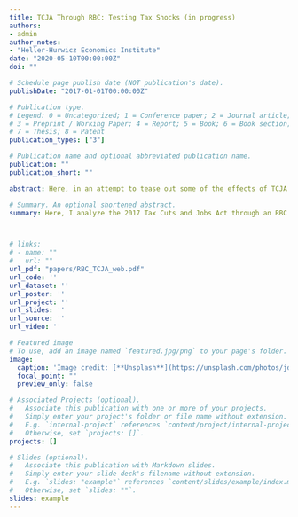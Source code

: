 ```yaml
---
title: TCJA Through RBC: Testing Tax Shocks (in progress)
authors:
- admin
author_notes:
- "Heller-Hurwicz Economics Institute"
date: "2020-05-10T00:00:00Z"
doi: ""

# Schedule page publish date (NOT publication's date).
publishDate: "2017-01-01T00:00:00Z"

# Publication type.
# Legend: 0 = Uncategorized; 1 = Conference paper; 2 = Journal article;
# 3 = Preprint / Working Paper; 4 = Report; 5 = Book; 6 = Book section;
# 7 = Thesis; 8 = Patent
publication_types: ["3"]

# Publication name and optional abbreviated publication name.
publication: ""
publication_short: ""

abstract: Here, in an attempt to tease out some of the effects of TCJA on the economy, we sketch out a basic RBC model with two exogenous processes: productivity shocks and a proportional tax on capital income. The point here is to illustrate that even a simple model has substantial explanatory power over relevant policy events and their outcomes.

# Summary. An optional shortened abstract.
summary: Here, I analyze the 2017 Tax Cuts and Jobs Act through an RBC model. The point here is to illustrate that even a simple model has substantial explanatory power over relevant policy events.



# links:
# - name: ""
#   url: ""
url_pdf: "papers/RBC_TCJA_web.pdf"
url_code: ''
url_dataset: ''
url_poster: ''
url_project: ''
url_slides: ''
url_source: ''
url_video: ''

# Featured image
# To use, add an image named `featured.jpg/png` to your page's folder. 
image:
  caption: 'Image credit: [**Unsplash**](https://unsplash.com/photos/jdD8gXaTZsc)'
  focal_point: ""
  preview_only: false

# Associated Projects (optional).
#   Associate this publication with one or more of your projects.
#   Simply enter your project's folder or file name without extension.
#   E.g. `internal-project` references `content/project/internal-project/index.md`.
#   Otherwise, set `projects: []`.
projects: []

# Slides (optional).
#   Associate this publication with Markdown slides.
#   Simply enter your slide deck's filename without extension.
#   E.g. `slides: "example"` references `content/slides/example/index.md`.
#   Otherwise, set `slides: ""`.
slides: example
---
```

